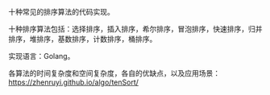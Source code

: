 十种常见的排序算法的代码实现。

十种排序算法包括：选择排序，插入排序，希尔排序，冒泡排序，快速排序，归并排序，堆排序，基数排序，计数排序，桶排序。

实现语言：Golang。



各算法的时间复杂度和空间复杂度，各自的优缺点，以及应用场景：
https://zhenruyi.github.io/algo/tenSort/

